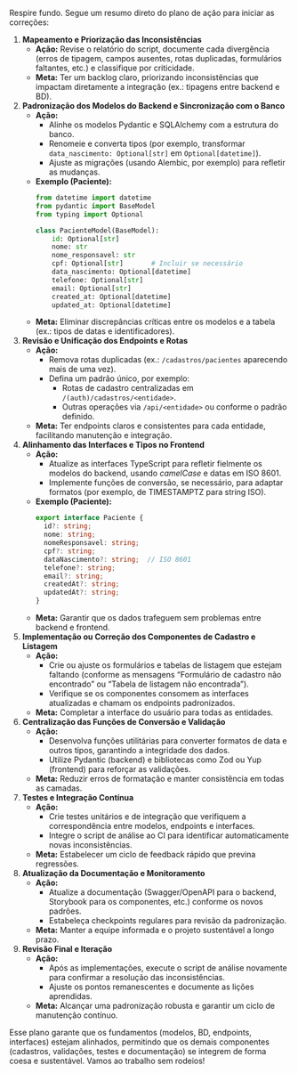 Respire fundo. Segue um resumo direto do plano de ação para iniciar as correções:

1. **Mapeamento e Priorização das Inconsistências**
   * **Ação:** Revise o relatório do script, documente cada divergência (erros de tipagem, campos ausentes, rotas duplicadas, formulários faltantes, etc.) e classifique por criticidade.
   * **Meta:** Ter um backlog claro, priorizando inconsistências que impactam diretamente a integração (ex.: tipagens entre backend e BD).
2. **Padronização dos Modelos do Backend e Sincronização com o Banco**
   * **Ação:**
     * Alinhe os modelos Pydantic e SQLAlchemy com a estrutura do banco.
     * Renomeie e converta tipos (por exemplo, transformar `data_nascimento: Optional[str]` em `Optional[datetime]`).
     * Ajuste as migrações (usando Alembic, por exemplo) para refletir as mudanças.
   * **Exemplo (Paciente):**
     ```python
     from datetime import datetime
     from pydantic import BaseModel
     from typing import Optional

     class PacienteModel(BaseModel):
         id: Optional[str]
         nome: str
         nome_responsavel: str
         cpf: Optional[str]       # Incluir se necessário
         data_nascimento: Optional[datetime]
         telefone: Optional[str]
         email: Optional[str]
         created_at: Optional[datetime]
         updated_at: Optional[datetime]
     ```
   * **Meta:** Eliminar discrepâncias críticas entre os modelos e a tabela (ex.: tipos de datas e identificadores).
3. **Revisão e Unificação dos Endpoints e Rotas**
   * **Ação:**
     * Remova rotas duplicadas (ex.: `/cadastros/pacientes` aparecendo mais de uma vez).
     * Defina um padrão único, por exemplo:
       * Rotas de cadastro centralizadas em `/(auth)/cadastros/<entidade>`.
       * Outras operações via `/api/<entidade>` ou conforme o padrão definido.
   * **Meta:** Ter endpoints claros e consistentes para cada entidade, facilitando manutenção e integração.
4. **Alinhamento das Interfaces e Tipos no Frontend**
   * **Ação:**
     * Atualize as interfaces TypeScript para refletir fielmente os modelos do backend, usando *camelCase* e datas em ISO 8601.
     * Implemente funções de conversão, se necessário, para adaptar formatos (por exemplo, de TIMESTAMPTZ para string ISO).
   * **Exemplo (Paciente):**
     ```typescript
     export interface Paciente {
       id?: string;
       nome: string;
       nomeResponsavel: string;
       cpf?: string;
       dataNascimento?: string;  // ISO 8601
       telefone?: string;
       email?: string;
       createdAt?: string;
       updatedAt?: string;
     }
     ```
   * **Meta:** Garantir que os dados trafeguem sem problemas entre backend e frontend.
5. **Implementação ou Correção dos Componentes de Cadastro e Listagem**
   * **Ação:**
     * Crie ou ajuste os formulários e tabelas de listagem que estejam faltando (conforme as mensagens “Formulário de cadastro não encontrado” ou “Tabela de listagem não encontrada”).
     * Verifique se os componentes consomem as interfaces atualizadas e chamam os endpoints padronizados.
   * **Meta:** Completar a interface do usuário para todas as entidades.
6. **Centralização das Funções de Conversão e Validação**
   * **Ação:**
     * Desenvolva funções utilitárias para converter formatos de data e outros tipos, garantindo a integridade dos dados.
     * Utilize Pydantic (backend) e bibliotecas como Zod ou Yup (frontend) para reforçar as validações.
   * **Meta:** Reduzir erros de formatação e manter consistência em todas as camadas.
7. **Testes e Integração Contínua**
   * **Ação:**
     * Crie testes unitários e de integração que verifiquem a correspondência entre modelos, endpoints e interfaces.
     * Integre o script de análise ao CI para identificar automaticamente novas inconsistências.
   * **Meta:** Estabelecer um ciclo de feedback rápido que previna regressões.
8. **Atualização da Documentação e Monitoramento**
   * **Ação:**
     * Atualize a documentação (Swagger/OpenAPI para o backend, Storybook para os componentes, etc.) conforme os novos padrões.
     * Estabeleça checkpoints regulares para revisão da padronização.
   * **Meta:** Manter a equipe informada e o projeto sustentável a longo prazo.
9. **Revisão Final e Iteração**
   * **Ação:**
     * Após as implementações, execute o script de análise novamente para confirmar a resolução das inconsistências.
     * Ajuste os pontos remanescentes e documente as lições aprendidas.
   * **Meta:** Alcançar uma padronização robusta e garantir um ciclo de manutenção contínuo.

Esse plano garante que os fundamentos (modelos, BD, endpoints, interfaces) estejam alinhados, permitindo que os demais componentes (cadastros, validações, testes e documentação) se integrem de forma coesa e sustentável. Vamos ao trabalho sem rodeios!
